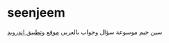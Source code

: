 # seenjeem
سين جيم موسوعة سؤال وجواب بالعربي [موقع](https://arkfalak.github.io/seenjeem/) و[تطبيق اندرويد](https://play.google.com/store/apps/details?id=com.free.wiki.seenjeem)
